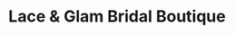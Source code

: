 ---
title: "Lace & Glam Bridal Boutique"
url: /knoxville/lace-and-glam-bridal-boutique/
shop: clothes
---